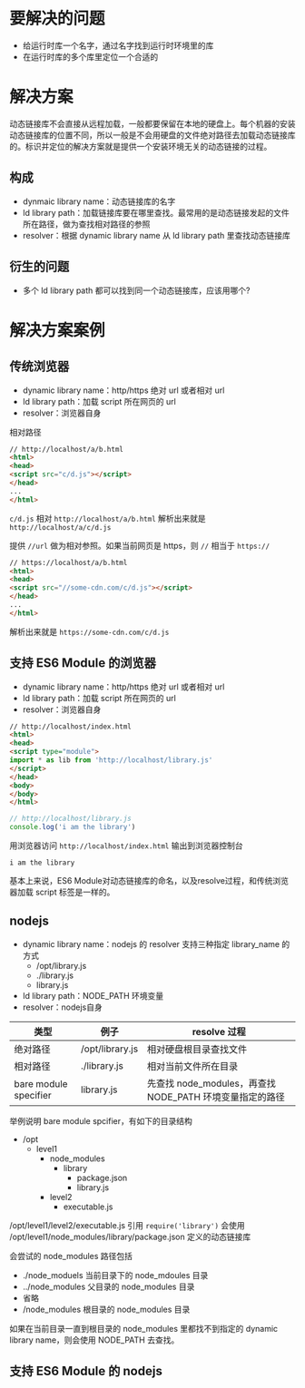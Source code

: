 # 要解决的问题

* 给运行时库一个名字，通过名字找到运行时环境里的库
* 在运行时库的多个库里定位一个合适的

# 解决方案

动态链接库不会直接从远程加载，一般都要保留在本地的硬盘上。每个机器的安装动态链接库的位置不同，所以一般是不会用硬盘的文件绝对路径去加载动态链接库的。标识并定位的解决方案就是提供一个安装环境无关的动态链接的过程。

## 构成

* dynmaic library name：动态链接库的名字
* ld library path：加载链接库要在哪里查找。最常用的是动态链接发起的文件所在路径，做为查找相对路径的参照
* resolver：根据 dynamic library name 从 ld library path 里查找动态链接库

## 衍生的问题

* 多个 ld library path 都可以找到同一个动态链接库，应该用哪个?

# 解决方案案例

## 传统浏览器

* dynamic library name：http/https 绝对 url 或者相对 url
* ld library path：加载 script 所在网页的 url
* resolver：浏览器自身

相对路径

```html
// http://localhost/a/b.html
<html>
<head>
<script src="c/d.js"></script>
</head>
...
</html>
```

`c/d.js` 相对 `http://localhost/a/b.html` 解析出来就是 `http://localhost/a/c/d.js`

提供 `//url` 做为相对参照。如果当前网页是 https，则 `//` 相当于 `https://`

```html
// https://localhost/a/b.html
<html>
<head>
<script src="//some-cdn.com/c/d.js"></script>
</head>
...
</html>
```

解析出来就是 `https://some-cdn.com/c/d.js`

## 支持 ES6 Module 的浏览器

* dynamic library name：http/https 绝对 url 或者相对 url
* ld library path：加载 script 所在网页的 url
* resolver：浏览器自身

```html
// http://localhost/index.html
<html> 
<head>
<script type="module">
import * as lib from 'http://localhost/library.js'
</script>
</head>
<body> 
</body>
</html>
```

```js
// http://localhost/library.js
console.log('i am the library')
```

用浏览器访问 `http://localhost/index.html` 输出到浏览器控制台

```
i am the library
```

基本上来说，ES6 Module对动态链接库的命名，以及resolve过程，和传统浏览器加载 script 标签是一样的。

## nodejs

* dynamic library name：nodejs 的 resolver 支持三种指定 library_name 的方式
  * /opt/library.js
  * ./library.js
  * library.js
* ld library path：NODE_PATH 环境变量
* resolver：nodejs自身

| 类型 | 例子 | resolve 过程 |
| --- | --- | --- |
| 绝对路径 | /opt/library.js | 相对硬盘根目录查找文件 |
| 相对路径 | ./library.js | 相对当前文件所在目录 |
| bare module specifier | library.js | 先查找 node_modules，再查找 NODE_PATH 环境变量指定的路径 |

举例说明 bare module spcifier，有如下的目录结构

* /opt
  * level1
    * node_modules
      * library
        * package.json
        * library.js
    * level2
      * executable.js

/opt/level1/level2/executable.js 引用 `require('library')` 会使用 /opt/level1/node_modules/library/package.json 定义的动态链接库

会尝试的 node_modules 路径包括

* ./node_moduels 当前目录下的 node_mdoules 目录
* ../node_modules 父目录的 node_modules 目录
* 省略
* /node_modules 根目录的 node_modules 目录

如果在当前目录一直到根目录的 node_modules 里都找不到指定的 dynamic library name，则会使用 NODE_PATH 去查找。

## 支持 ES6 Module 的 nodejs

